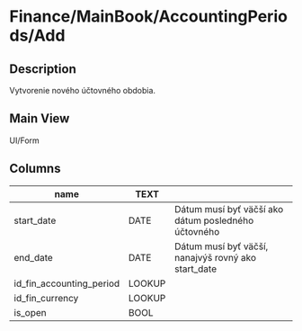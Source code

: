 # Finance/MainBook/AccountingPeriods/Add

## Description

Vytvorenie nového účtovného obdobia.

## Main View

UI/Form

## Columns

| name | TEXT | |
| - | - | - |
| start_date | DATE | Dátum musí byť väčší ako dátum posledného účtovného |obdobia
| end_date | DATE | Dátum musí byť väčší, nanajvýš rovný ako start_date|
| id_fin_accounting_period | LOOKUP | |
| id_fin_currency | LOOKUP | |
| is_open | BOOL | |
